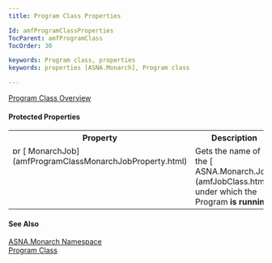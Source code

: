 ```yaml
---
title: Program Class Properties

Id: amfProgramClassProperties
TocParent: amfProgramClass
TocOrder: 30

keywords: Program class, properties
keywords: properties [ASNA.Monarch], Program class

---
```


[Program Class Overview](amfProgramClass.html) 
<!-- start public properties table -->	

#### Protected Properties
<table class="mytable" cellspacing="0" cellpadding="4" width="90%">
          <colgroup>
            <col width="30%" />
            <col width="70%" />
          </colgroup>
          <tr>
            <th>Property</th>
            <th>Description</th>
          </tr>
<!-- end copy BUT put in extra div and end of table -->
          <tr valign="top">
            <td><img id="Img2" style="WIDTH: 16px; HEIGHT: 16px" alt="protected property" src="images/Protectedproperty.bmp" width="15" border="0" x-maintain-ratio="TRUE" />
              [
              MonarchJob](amfProgramClassMonarchJobProperty.html)
            </td>
            <td>Gets the name of the 
            [
            ASNA.Monarch.Job](amfJobClass.html) under which the Program
            <strong />is running.</td>
          </tr>
</table>

#### See Also
[ASNA.Monarch Namespace](amfMonarchNamespace.html) <br /> [Program Class](amfProgramClass.html)
